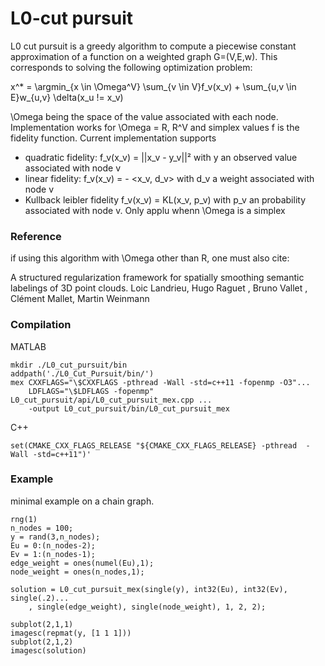 # L0-cut pursuit

L0 cut pursuit is a greedy algorithm to compute a piecewise constant approximation of a function on a weighted graph G=(V,E,w).
This corresponds to solving the following optimization problem:

x^* = \argmin_{x \in \Omega^V} \sum_{v \in V}f_v(x_v) + \sum_{u,v \in E}w_{u,v} \delta(x_u != x_v)

\Omega being the space of the value associated with each node. Implementation works for \Omega = R, R^V and simplex values
f is the fidelity function. Current implementation supports 
  - quadratic fidelity: f_v(x_v) = ||x_v - y_v||² with y an observed value associated with node v
  - linear fidelity: f_v(x_v) = - <x_v, d_v> with d_v a weight associated with node v
  - Kullback leibler fidelity f_v(x_v) = KL(x_v, p_v) with p_v an probability associated with node v. Only applu whenn \Omega is a simplex

### Reference
if using this algorithm with \Omega other than R, one must also cite:

A structured regularization framework for spatially smoothing semantic labelings of 3D point clouds.
Loic Landrieu, Hugo Raguet , Bruno Vallet , Clément Mallet, Martin Weinmann

### Compilation
MATLAB
```
mkdir ./L0_cut_pursuit/bin
addpath('./L0_Cut_Pursuit/bin/')
mex CXXFLAGS="\$CXXFLAGS -pthread -Wall -std=c++11 -fopenmp -O3"...
    LDFLAGS="\$LDFLAGS -fopenmp" L0_cut_pursuit/api/L0_cut_pursuit_mex.cpp ...
    -output L0_cut_pursuit/bin/L0_cut_pursuit_mex
```    
C++
```
set(CMAKE_CXX_FLAGS_RELEASE "${CMAKE_CXX_FLAGS_RELEASE} -pthread  -Wall -std=c++11")'
```

 ### Example
 
minimal example on a chain graph.
```
rng(1)
n_nodes = 100;
y = rand(3,n_nodes);
Eu = 0:(n_nodes-2);
Ev = 1:(n_nodes-1);
edge_weight = ones(numel(Eu),1);
node_weight = ones(n_nodes,1);

solution = L0_cut_pursuit_mex(single(y), int32(Eu), int32(Ev), single(.2)...
    , single(edge_weight), single(node_weight), 1, 2, 2);

subplot(2,1,1)
imagesc(repmat(y, [1 1 1]))
subplot(2,1,2)
imagesc(solution)
```
